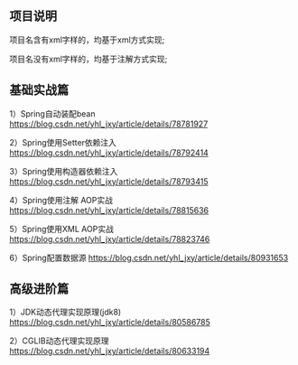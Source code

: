 ## 项目说明

  项目名含有xml字样的，均基于xml方式实现;

  项目名没有xml字样的，均基于注解方式实现;

## 基础实战篇

1）Spring自动装配bean https://blog.csdn.net/yhl_jxy/article/details/78781927

2）Spring使用Setter依赖注入 https://blog.csdn.net/yhl_jxy/article/details/78792414

3）Spring使用构造器依赖注入 https://blog.csdn.net/yhl_jxy/article/details/78793415

4）Spring使用注解 AOP实战 https://blog.csdn.net/yhl_jxy/article/details/78815636

5）Spring使用XML AOP实战 https://blog.csdn.net/yhl_jxy/article/details/78823746

6）Spring配置数据源 https://blog.csdn.net/yhl_jxy/article/details/80931653

## 高级进阶篇

1）JDK动态代理实现原理(jdk8) https://blog.csdn.net/yhl_jxy/article/details/80586785

2）CGLIB动态代理实现原理 https://blog.csdn.net/yhl_jxy/article/details/80633194

